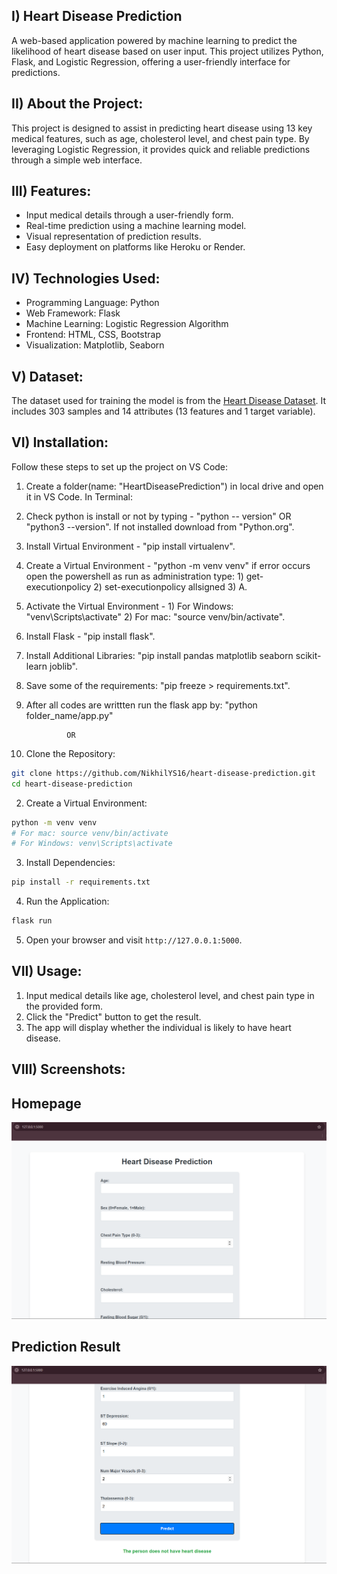 I) Heart Disease Prediction
   ------------------------
  A web-based application powered by machine learning to predict the likelihood of heart disease based on user input. This project utilizes Python, Flask, and Logistic Regression, offering a user-friendly interface for predictions.

II) About the Project:
  ------------------
  This project is designed to assist in predicting heart disease using 13 key medical features, such as age, cholesterol level, and chest pain type. By leveraging Logistic Regression, it provides quick and reliable predictions through a simple web interface.

III) Features:
  ---------
  - Input medical details through a user-friendly form.
  - Real-time prediction using a machine learning model.
  - Visual representation of prediction results.
  - Easy deployment on platforms like Heroku or Render.

IV) Technologies Used:
  ------------------
  - Programming Language: Python
  - Web Framework: Flask
  - Machine Learning: Logistic Regression Algorithm
  - Frontend: HTML, CSS, Bootstrap
  - Visualization: Matplotlib, Seaborn

V) Dataset:
  -------
The dataset used for training the model is from the [Heart Disease Dataset](app/data/heart.csv). It includes 303 samples and 14 attributes (13 features and 1 target variable).

VI) Installation:
  -------------
  Follow these steps to set up the project on VS Code:
  1. Create a folder(name: "HeartDiseasePrediction") in local drive and open it in VS Code.
  In Terminal:
  2. Check python is install or not by typing - "python -- version" OR "python3 --version". If not installed download from "Python.org".
  3. Install Virtual Environment - "pip install virtualenv".
  4. Create a Virtual Environment - "python -m venv venv" if error occurs open the powershell as run as administration type: 1) get-executionpolicy 2) set-executionpolicy allsigned 3) A.
  5. Activate the Virtual Environment - 1) For Windows: "venv\Scripts\activate" 2) For mac: "source venv/bin/activate".
  6. Install Flask - "pip install flask".
  7. Install Additional Libraries: "pip install pandas matplotlib seaborn scikit-learn joblib".
  8. Save some of the requirements: "pip freeze > requirements.txt".
  9. After all codes are writtten run the flask app by: "python folder_name/app.py"

                  OR

   1. Clone the Repository:
   ```bash
   git clone https://github.com/NikhilYS16/heart-disease-prediction.git
   cd heart-disease-prediction
   ```

   2. Create a Virtual Environment:
   ```bash
   python -m venv venv
   # For mac: source venv/bin/activate
   # For Windows: venv\Scripts\activate
   ```

   3. Install Dependencies:
   ```bash
   pip install -r requirements.txt
   ```

   4. Run the Application:
   ```bash
   flask run
   ```

   5. Open your browser and visit `http://127.0.0.1:5000`.

VII) Usage:
   ---------
   1. Input medical details like age, cholesterol level, and chest pain type in the provided form.
   2. Click the "Predict" button to get the result.
   3. The app will display whether the individual is likely to have heart disease.

VIII) Screenshots:
   ---------------
   ## Homepage
   ![Homepage](app/Images/HomePage.png)

   ## Prediction Result
   ![Prediction Result](app/Images/PrdictionPage.png)

